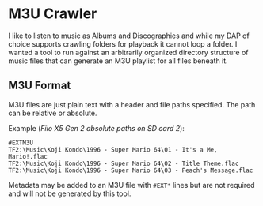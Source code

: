 # M3U Crawler

I like to listen to music as Albums and Discographies and while my DAP of choice
supports crawling folders for playback it cannot loop a folder. I wanted a tool
to run against an arbitrarily organized directory structure of music files that
can generate an M3U playlist for all files beneath it.


## M3U Format

M3U files are just plain text with a header and file paths specified. The path
can be relative or absolute.

Example (*Fiio X5 Gen 2 absolute paths on SD card 2*):
```
#EXTM3U
TF2:\Music\Koji Kondo\1996 - Super Mario 64\01 - It's a Me, Mario!.flac
TF2:\Music\Koji Kondo\1996 - Super Mario 64\02 - Title Theme.flac
TF2:\Music\Koji Kondo\1996 - Super Mario 64\03 - Peach's Message.flac
```

Metadata may be added to an M3U file with `#EXT*` lines but are not required and
will not be generated by this tool.
